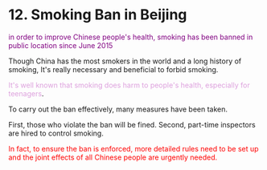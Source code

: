 # 12. Smoking Ban in Beijing

<font color=purple>in order to improve Chinese people's health, smoking has been banned in public location since June 2015</font>

Though China has the most smokers in the world and a long history of smoking, It's really necessary and beneficial to forbid smoking. 

<font color=plum>It's well known that smoking does harm to people's health, especially for teenagers</font>. 

To carry out the ban effectively, many measures have been taken.

First, those who violate the ban will be fined. Second, part-time inspectors are hired to control smoking.


<font color=red>In fact, to ensure the ban is enforced, more detailed rules need to be set up and the joint effects of all Chinese people are urgently needed.</font>